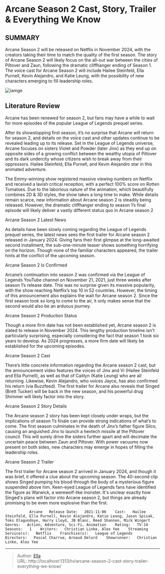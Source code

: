 # Arcane Season 2 Cast, Story, Trailer &amp; Everything We Know


## SUMMARY 



  Arcane Season 2 will be released on Netflix in November 2024, with the creators taking their time to match the quality of the first season.   The story of Arcane Season 2 will likely focus on the all-out war between the cities of Piltover and Zaun, following the dramatic cliffhanger ending of Season 1.   The voice cast for Arcane Season 2 will include Hailee Steinfeld, Ella Purnell, Kevin Alejandro, and Katie Leung, with the possibility of new characters emerging to fill leadership roles.  

![iamge](https://static1.srcdn.com/wordpress/wp-content/uploads/2022/10/Arcane-Netflix.jpg)

## Literature Review
Arcane has been renewed for season 2, but fans may have a while to wait for more episodes of the popular League of Legends prequel series.




After its showstopping first season, it’s no surprise that Arcane will return for season 2, and details on the voice cast and other updates continue to be revealed leading up to its release. Set in the League of Legends universe, Arcane focuses on sisters Violet and Powder (later Jinx) as they end up on opposite sides of a growing conflict between the wealthy utopia of Piltover and its dark undercity whose citizens wish to break away from their oppressors. Hailee Steinfeld, Ella Purnell, and Kevin Alejandro star in this animated adventure.




The Emmy-winning show registered massive viewing numbers on Netflix and received a lavish critical reception, with a perfect 100% score on Rotten Tomatoes. Due to the laborious nature of the animation, which beautifully combines 2D &amp; 3D styles, the show takes a long time to make. While details remain scarce, new information about Arcane season 2 is steadily being released. However, the dramatic cliffhanger ending to season 1’s final episode will likely deliver a vastly different status quo in Arcane season 2


 Arcane Season 2 Latest News 
          

As details have been slowly coming regarding the League of Legends prequel series, the latest news sees the first trailer for Arcane season 2 released in January 2024. Giving fans their first glimpse at the long-awaited second installment, the sub-one-minute teaser shows something horrifying on the horizon. Though none of the familiar characters appeared, the trailer hints at the conflict of the upcoming season. 






 Arcane Season 2 Is Confirmed 
          

 Arcane’s continuation into season 2 was confirmed via the League of Legends YouTube channel on November 21, 2021, just three weeks after season 1’s release date. This was no surprise given its massive popularity, with the show reaching Netflix’s top 10 in 52 countries. However, the timing of this announcement also explains the wait for Arcane season 2. Since the first season took so long to come to the air, it only makes sense that the second would also be an arduous journey. 



 Arcane Season 2 Production Status 
          

Though a more firm date has not been established yet, Arcane season 2 is slated to release in November 2024. This lengthy production timeline isn&#39;t particularly surprising, especially considering the fact that season 1 took six years to develop. As 2024 progresses, a more firm date will likely be established for the upcoming episodes. 






 Arcane Season 2 Cast 
          

There’s little concrete information regarding the Arcane season 2 cast, but the announcement video features the voices of Jinx and Vi (Hailee Steinfeld and Ella Purnell), as well as that of Caitlyn (Katie Leung) who are all returning. Likewise, Kevin Alejandro, who voices Jayce, has also confirmed his return (via Buzzfeed). The first trailer for Arcane also reveals that Singed (Brett Tucker) will be back in the new season, and his powerful drug Shimmer will likely factor into the story. 



 Arcane Season 2 Story Details 
          

The Arcane season 2 story has been kept closely under wraps, but the implications of season 1’s finale can provide strong indications of what’s to come. The first season culminates in the death of Jinx’s father figure Silco, causing an anguished Jinx to launch a hextech missile at the Piltover council. This will surely drive the sisters further apart and will decimate the uncertain peace between Zaun and Piltover. With power vacuums now present on both sides, new characters may emerge in hopes of filling the leadership roles.






 Arcane Season 2 Trailer 
          

The first trailer for Arcane season 2 arrived in January 2024, and though it was brief, it offered a clue about the upcoming season. The 40-second clip shows Singed pumping his blood through the body of a mysterious figure suspended above him. Keen-eyed League of Legends fans have identified the figure as Warwick, a werewolf-like monster. It&#39;s unclear exactly how Singed&#39;s plans will factor into Arcane season 2, but things are already promising to be even more explosive than the first. 


 



 
               Arcane   Release Date:   2021-11-06    Cast:   Hailee Steinfeld, Ella Purnell, Kevin Alejandro, Katie Leung, Jason Spisak, Toks Olagundoye, Harry Lloyd, JB Blanc, Reed Shannon, Mick Wingert    Genres:   Action, Adventure, Sci-Fi, Animation    Rating:   TV-14    Seasons:   1    Writers:   Christian Linke, Alex Yee    Streaming Service(s):   Netflix    Franchise(s):   League of Legends    Directors:   Pascal Charrue, Arnaud Delord    Showrunner:   Christian Linke, Alex Yee      

---

> Author: [Ella](https://instagram.hk.cn/)  
> URL: http://localhost:1313/tv/arcane-season-2-cast-story-trailer-everything-we-know/  

